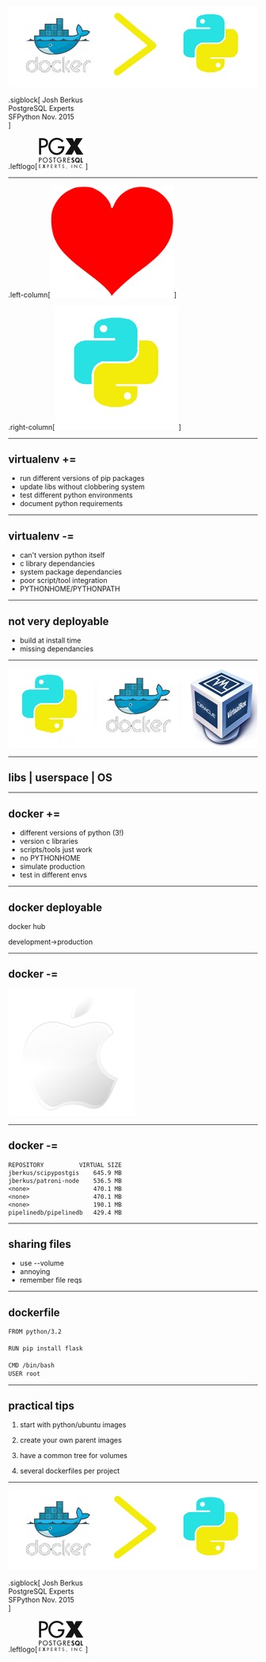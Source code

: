 
![docker-virtualenv](d_gt_ve.png)

.sigblock[
Josh Berkus<br />
PostgreSQL Experts<br />
SFPython Nov. 2015<br />
]

.leftlogo[![pgx logo](pgx_dingbat.png)]

---

.left-column[![heart](Heart2.png)]

.right-column[![virtualenv](virtualenv.png)]

---

## virtualenv +=

* run different versions of pip packages
* update libs without clobbering system
* test different python environments
* document python requirements

---

## virtualenv -=

* can't version python itself
* c library dependancies
* system package dependancies
* poor script/tool integration
* PYTHONHOME/PYTHONPATH

---

## not very deployable

* build at install time
* missing dependancies

---

![virtualenv-docker-vmware](ve_d_vm.png)

---

## libs | userspace | OS

---

## docker +=

* different versions of python (3!)
* version c libraries
* scripts/tools just work
* no PYTHONHOME
* simulate production
* test in different envs

---

## docker deployable

docker hub

development->production

---

## docker -=

![mac logo](ios_download.png)

---

## docker -=

```
REPOSITORY          VIRTUAL SIZE
jberkus/scipypostgis    645.9 MB
jberkus/patroni-node    536.5 MB
<none>                  470.1 MB
<none>                  470.1 MB
<none>                  190.1 MB
pipelinedb/pipelinedb   429.4 MB
```

---

## sharing files

* use --volume
* annoying
* remember file reqs

---

## dockerfile

```bash
FROM python/3.2

RUN pip install flask

CMD /bin/bash
USER root
```

---

## practical tips

1. start with python/ubuntu images

2. create your own parent images

3. have a common tree for volumes

4. several dockerfiles per project

---

![docker-virtualenv](d_gt_ve.png)

.sigblock[
Josh Berkus<br />
PostgreSQL Experts<br />
SFPython Nov. 2015<br />
]

.leftlogo[![pgx logo](pgx_dingbat.png)]







